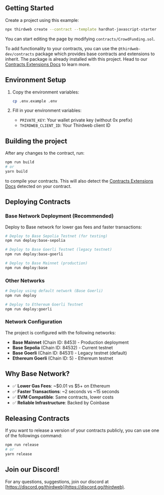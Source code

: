 ## Getting Started

Create a project using this example:

```bash
npx thirdweb create --contract --template hardhat-javascript-starter
```

You can start editing the page by modifying `contracts/CrowdFunding.sol`.

To add functionality to your contracts, you can use the `@thirdweb-dev/contracts` package which provides base contracts and extensions to inherit. The package is already installed with this project. Head to our [Contracts Extensions Docs](https://portal.thirdweb.com/contractkit) to learn more.

## Environment Setup

1. Copy the environment variables:
   ```bash
   cp .env.example .env
   ```

2. Fill in your environment variables:
   - `PRIVATE_KEY`: Your wallet private key (without 0x prefix)
   - `THIRDWEB_CLIENT_ID`: Your Thirdweb client ID

## Building the project

After any changes to the contract, run:

```bash
npm run build
# or
yarn build
```

to compile your contracts. This will also detect the [Contracts Extensions Docs](https://portal.thirdweb.com/contractkit) detected on your contract.

## Deploying Contracts

### Base Network Deployment (Recommended)

Deploy to Base network for lower gas fees and faster transactions:

```bash
# Deploy to Base Sepolia Testnet (for testing)
npm run deploy:base-sepolia

# Deploy to Base Goerli Testnet (legacy testnet)
npm run deploy:base-goerli

# Deploy to Base Mainnet (production)
npm run deploy:base
```

### Other Networks

```bash
# Deploy using default network (Base Goerli)
npm run deploy

# Deploy to Ethereum Goerli Testnet
npm run deploy:goerli
```

### Network Configuration

The project is configured with the following networks:

- **Base Mainnet** (Chain ID: 8453) - Production deployment
- **Base Sepolia** (Chain ID: 84532) - Current testnet
- **Base Goerli** (Chain ID: 84531) - Legacy testnet (default)
- **Ethereum Goerli** (Chain ID: 5) - Ethereum testnet

## Why Base Network?

- ✅ **Lower Gas Fees**: ~$0.01 vs $5+ on Ethereum
- ✅ **Faster Transactions**: ~2 seconds vs ~15 seconds
- ✅ **EVM Compatible**: Same contracts, lower costs
- ✅ **Reliable Infrastructure**: Backed by Coinbase

## Releasing Contracts

If you want to release a version of your contracts publicly, you can use one of the followings command:

```bash
npm run release
# or
yarn release
```

## Join our Discord!

For any questions, suggestions, join our discord at [https://discord.gg/thirdweb](https://discord.gg/thirdweb).
